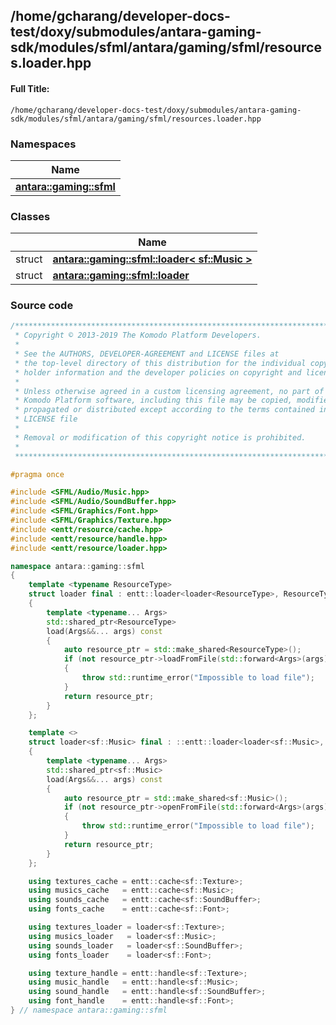 

## /home/gcharang/developer-docs-test/doxy/submodules/antara-gaming-sdk/modules/sfml/antara/gaming/sfml/resources.loader.hpp

#### Full Title:
```
/home/gcharang/developer-docs-test/doxy/submodules/antara-gaming-sdk/modules/sfml/antara/gaming/sfml/resources.loader.hpp
```







### Namespaces

| Name           |
| -------------- |
| **[antara::gaming::sfml](Namespaces/namespaceantara_1_1gaming_1_1sfml.md)**  |

### Classes

|                | Name           |
| -------------- | -------------- |
| struct | **[antara::gaming::sfml::loader< sf::Music >](Classes/structantara_1_1gaming_1_1sfml_1_1loader_3_01sf_1_1_music_01_4.md)**  |
| struct | **[antara::gaming::sfml::loader](Classes/structantara_1_1gaming_1_1sfml_1_1loader.md)**  |















### Source code

```cpp
/******************************************************************************
 * Copyright © 2013-2019 The Komodo Platform Developers.                      *
 *                                                                            *
 * See the AUTHORS, DEVELOPER-AGREEMENT and LICENSE files at                  *
 * the top-level directory of this distribution for the individual copyright  *
 * holder information and the developer policies on copyright and licensing.  *
 *                                                                            *
 * Unless otherwise agreed in a custom licensing agreement, no part of the    *
 * Komodo Platform software, including this file may be copied, modified,     *
 * propagated or distributed except according to the terms contained in the   *
 * LICENSE file                                                               *
 *                                                                            *
 * Removal or modification of this copyright notice is prohibited.            *
 *                                                                            *
 ******************************************************************************/

#pragma once

#include <SFML/Audio/Music.hpp>
#include <SFML/Audio/SoundBuffer.hpp>
#include <SFML/Graphics/Font.hpp>
#include <SFML/Graphics/Texture.hpp>
#include <entt/resource/cache.hpp>
#include <entt/resource/handle.hpp>
#include <entt/resource/loader.hpp>

namespace antara::gaming::sfml
{
    template <typename ResourceType>
    struct loader final : entt::loader<loader<ResourceType>, ResourceType>
    {
        template <typename... Args>
        std::shared_ptr<ResourceType>
        load(Args&&... args) const
        {
            auto resource_ptr = std::make_shared<ResourceType>();
            if (not resource_ptr->loadFromFile(std::forward<Args>(args)...))
            {
                throw std::runtime_error("Impossible to load file");
            }
            return resource_ptr;
        }
    };

    template <>
    struct loader<sf::Music> final : ::entt::loader<loader<sf::Music>, sf::Music>
    {
        template <typename... Args>
        std::shared_ptr<sf::Music>
        load(Args&&... args) const
        {
            auto resource_ptr = std::make_shared<sf::Music>();
            if (not resource_ptr->openFromFile(std::forward<Args>(args)...))
            {
                throw std::runtime_error("Impossible to load file");
            }
            return resource_ptr;
        }
    };

    using textures_cache = entt::cache<sf::Texture>;
    using musics_cache   = entt::cache<sf::Music>;
    using sounds_cache   = entt::cache<sf::SoundBuffer>;
    using fonts_cache    = entt::cache<sf::Font>;

    using textures_loader = loader<sf::Texture>;
    using musics_loader   = loader<sf::Music>;
    using sounds_loader   = loader<sf::SoundBuffer>;
    using fonts_loader    = loader<sf::Font>;

    using texture_handle = entt::handle<sf::Texture>;
    using music_handle   = entt::handle<sf::Music>;
    using sound_handle   = entt::handle<sf::SoundBuffer>;
    using font_handle    = entt::handle<sf::Font>;
} // namespace antara::gaming::sfml
```




